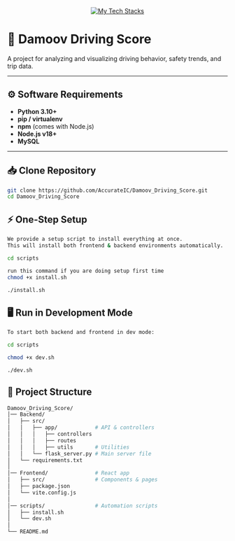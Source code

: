 <div align="center">
  <a href="https://github-readme-tech-stack.vercel.app">
    <img src="https://github-readme-tech-stack.vercel.app/api/cards?title=My+Tech+Stacks&align=center&titleAlign=center&fontSize=20&lineHeight=10&lineCount=2&theme=ayu&width=500&bg=%25230B0E14&titleColor=%231c9eff&line1=python%2Cpython%2Cauto%3Bflask%2Cflask%2Cauto%3Bnode.js%2Cnode.js%2Cauto%3B&line2=tailwindcss%2Ctailwind%2Cauto%3Breact%2Creact%2Cauto%3Bbruno%2Cbruno%2Cauto%3Bicons%2Cicons%2Cauto%3B" alt="My Tech Stacks" />
  </a>
</div>

# 🚗 Damoov Driving Score

A project for analyzing and visualizing driving behavior, safety trends, and trip data.

---

## ⚙️ Software Requirements

- **Python 3.10+**
- **pip / virtualenv**
- **npm** (comes with Node.js)
- **Node.js v18+**
- **MySQL**

---

## 📥 Clone Repository

```bash
git clone https://github.com/AccurateIC/Damoov_Driving_Score.git
cd Damoov_Driving_Score
```

## ⚡ One-Step Setup
```bash
We provide a setup script to install everything at once.
This will install both frontend & backend environments automatically.

cd scripts

run this command if you are doing setup first time 
chmod +x install.sh

./install.sh
```

## 🖥️ Run in Development Mode

```bash
To start both backend and frontend in dev mode:

cd scripts

chmod +x dev.sh

./dev.sh

```

## 📂 Project Structure

```bash
Damoov_Driving_Score/
│── Backend/
│   ├── src/
│   │   ├── app/            # API & controllers
│   │   │   ├── controllers
│   │   │   ├── routes
│   │   │   ├── utils       # Utilities
│   │   └── flask_server.py # Main server file
│   └── requirements.txt
│
│── Frontend/               # React app
│   ├── src/                # Components & pages
│   ├── package.json
│   └── vite.config.js
│
│── scripts/                # Automation scripts
│   ├── install.sh
│   └── dev.sh
│
└── README.md
```


